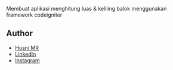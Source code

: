 Membuat aplikasi menghitung luas & keliling balok menggunakan framework codeigniter

## Author
- [Husni MR](https://github.com/husnimr/)
- [LinkedIn](https://www.linkedin.com/in/husnimubarokramadhan/)
- [Instagram](https://www.instagram.com/husnimbrrk)
